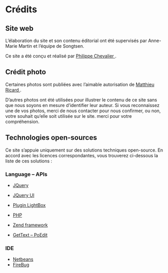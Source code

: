 #  Crédits 

##  Site web 

L’élaboration du site et son contenu éditorial ont été supervisés par Anne-Marie Martin et l’équipe de Songtsen. 

Ce site a été conçu et réalisé par [ Philippe Chevalier ](http://www.philippechevalier.com) . 

##  Crédit photo 

Certaines photos sont publiées avec l’aimable autorisation de [ Matthieu Ricard ](http://www.matthieuricard.org/) . 

D’autres photos ont été utilisées pour illustrer le contenu de ce site sans que nous soyons en mesure d’identifier leur auteur. Si vous reconnaissez une de vos photos, merci de nous contacter pour nous confirmer, ou non, votre souhait qu’elle soit utilisée sur le site. merci pour votre compréhension. 

##  Technologies open-sources 

Ce site s’appuie uniquement sur des solutions techniques open-source. En accord avec les licences correspondantes, vous trouverez ci-dessous la liste de ces solutions : 

###  Language – APIs 

  * [ JQuery ](http://jquery.com/)
  * [ JQuery UI ](http://jqueryui.com/)
  * [ Plugin LightBox ](http://lokeshdhakar.com/projects/lightbox2/)


  * [ PHP ](http://www.php.net/)
  * [ Zend framework ](http://framework.zend.com/)
  * [ GetText – PoEdit ](http://www.poedit.net/)



###  IDE 

  * [ Netbeans ](http://netbeans.org/)
  * [ FireBug ](https://getfirebug.com/)


